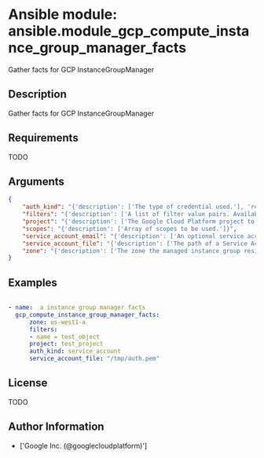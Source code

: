 # Ansible module: ansible.module_gcp_compute_instance_group_manager_facts


Gather facts for GCP InstanceGroupManager

## Description

Gather facts for GCP InstanceGroupManager

## Requirements

TODO

## Arguments

``` json
{
    "auth_kind": "{'description': ['The type of credential used.'], 'required': True, 'choices': ['machineaccount', 'serviceaccount', 'application']}",
    "filters": "{'description': ['A list of filter value pairs. Available filters are listed here U(https://cloud.google.com/sdk/gcloud/reference/topic/filters). Each additional filter in the list will act be added as an AND condition (filter1 and filter2)']}",
    "project": "{'description': ['The Google Cloud Platform project to use.'], 'default': None}",
    "scopes": "{'description': ['Array of scopes to be used.']}",
    "service_account_email": "{'description': ['An optional service account email address if machineaccount is selected and the user does not wish to use the default email.']}",
    "service_account_file": "{'description': ['The path of a Service Account JSON file if serviceaccount is selected as type.']}",
    "zone": "{'description': ['The zone the managed instance group resides.'], 'required': True}",
}
```

## Examples


``` yaml

- name:  a instance group manager facts
  gcp_compute_instance_group_manager_facts:
      zone: us-west1-a
      filters:
      - name = test_object
      project: test_project
      auth_kind: service_account
      service_account_file: "/tmp/auth.pem"

```

## License

TODO

## Author Information
  - ['Google Inc. (@googlecloudplatform)']
